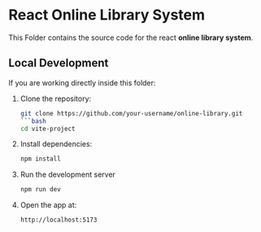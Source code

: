 # React Online Library System

This Folder contains the source code for the react **online library system**.

## Local Development

If you are working directly inside this folder:

1. Clone the repository:
   ```bash
   git clone https://github.com/your-username/online-library.git
   ```bash
   cd vite-project

2. Install dependencies:
   ```bash
   npm install

3. Run the development server
   ```bash
   npm run dev

4. Open the app at:
   ```bash
   http://localhost:5173
